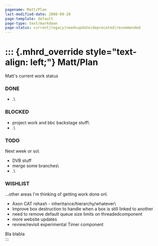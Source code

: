 ```yaml
---
pagename: Matt/Plan
last-modified-date: 2008-09-20
page-template: default
page-type: text/markdown
page-status: current|legacy|needsupdate|deprecated|recommended
---
```

::: {.mhrd_override style="text-align: left;"}
Matt/Plan
=========

Matt\'s current work status

### DONE

-   .\

### BLOCKED 

-   project work and bbc backstage stuff\
-   .\

### TODO

Next week or so\

-   DVB stuff
-   merge some branches\
-   .\

### WISHLIST

\...other areas I\'m thinking of getting work done on\

-   Axon CAT rehash - inheritance/hierarchy/whatever\
-   Improve box destruction to handle when a box is still linked to
    another
-   need to remove default queue size limits on threadedcomponent
-   more website updates
-   review/revisit experimental Timer component

Bla blabla\
:::
